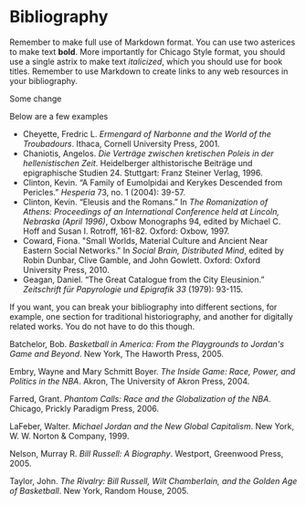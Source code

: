 # Bibliography

Remember to make full use of Markdown format. You can use two asterices to
make text **bold**. More importantly for Chicago Style format, you should use
a single astrix to make text *italicized*, which you should use for book
titles. Remember to use Markdown to create links to any web resources in your
bibliography.

Some change

Below are a few examples

* Cheyette, Fredric L. *Ermengard of Narbonne and the World of the Troubadours*.  Ithaca, Cornell University Press, 2001.
* Chaniotis, Angelos. *Die Verträge zwischen kretischen Poleis in der hellenistischen Zeit*. Heidelberger althistorische Beiträge und epigraphische Studien 24. Stuttgart: Franz Steiner Verlag, 1996.
* Clinton, Kevin. “A Family of Eumolpidai and Kerykes Descended from Pericles.” *Hesperia* 73,  no. 1 (2004): 39-57.
* Clinton, Kevin. “Eleusis and the Romans.” In *The Romanization of Athens: Proceedings of an International Conference held at Lincoln, Nebraska (April 1996)*,  Oxbow Monographs 94, edited by Michael C. Hoff and Susan I. Rotroff, 161-82. Oxford: Oxbow, 1997.
* Coward, Fiona. "Small Worlds, Material Culture and Ancient Near Eastern Social Networks." In *Social Brain, Distributed Mind*, edited by Robin Dunbar, Clive Gamble, and John Gowlett. Oxford: Oxford University Press, 2010.
* Geagan, Daniel. “The Great Catalogue from the City Eleusinion.” *Zeitschrift für Papyrologie und Epigrafik 33* (1979): 93-115.

If you want, you can break your bibliography into different sections, for example, one section for traditional historiography, and another for digitally related works. You do not have to do this though.

Batchelor, Bob. *Basketball in America: From the Playgrounds to Jordan's Game and Beyond*. New York, The Haworth Press, 2005.

Embry, Wayne and Mary Schmitt Boyer. *The Inside Game: Race, Power, and Politics in the NBA*. Akron, The University of Akron Press, 2004.

Farred, Grant. *Phantom Calls: Race and the Globalization of the NBA*. Chicago, Prickly Paradigm Press, 2006.

LaFeber, Walter. *Michael Jordan and the New Global Capitalism*. New York, W. W. Norton & Company, 1999.

Nelson, Murray R. *Bill Russell: A Biography*. Westport, Greenwood Press, 2005.

Taylor, John. *The Rivalry: Bill Russell, Wilt Chamberlain, and the Golden Age of Basketball*. New York, Random House, 2005.
